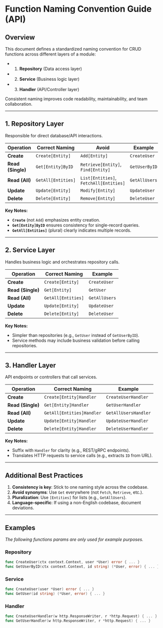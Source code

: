 # Function Naming Convention Guide (API) 

## Overview 
This document defines a standardized naming convention for CRUD functions across different layers of a module:  
- 1. **Repository** (Data access layer)  
- 2. **Service** (Business logic layer)  
- 3. **Handler** (API/Controller layer)  

Consistent naming improves code readability, maintainability, and team collaboration.  

---

## 1. Repository Layer 
Responsible for direct database/API interactions. 

| **Operation**  | **Correct Naming**      | **Avoid**               | **Example**           |
|---------------|------------------------|------------------------|-----------------------|
| **Create**    | `Create[Entity]`       | `Add[Entity]`          | `CreateUser`         |
| **Read (Single)** | `Get[Entity]ByID`  | `Retrieve[Entity]`, `Find[Entity]` | `GetUserByID`     |
| **Read (All)** | `GetAll[Entities]`  | `List[Entities]`, `FetchAll[Entities]` | `GetAllUsers`  |
| **Update**    | `Update[Entity]`       | `Modify[Entity]`       | `UpdateUser`        |
| **Delete**    | `Delete[Entity]`       | `Remove[Entity]`       | `DeleteUser`        |

**Key Notes:**  
- **`Create`** (not `Add`) emphasizes entity creation.  
- **`Get[Entity]ByID`** ensures consistency for single-record queries.  
- **`GetAll[Entities]`** (plural) clearly indicates multiple records.  

---

## 2. Service Layer 
Handles business logic and orchestrates repository calls.  

| **Operation**  | **Correct Naming**      | **Example**           |
|---------------|------------------------|-----------------------|
| **Create**    | `Create[Entity]`       | `CreateUser`         |
| **Read (Single)** | `Get[Entity]`      | `GetUser`           |
| **Read (All)** | `GetAll[Entities]`  | `GetAllUsers`       |
| **Update**    | `Update[Entity]`       | `UpdateUser`        |
| **Delete**    | `Delete[Entity]`       | `DeleteUser`        |

**Key Notes:**  
- Simpler than repositories (e.g., `GetUser` instead of `GetUserByID`).  
- Service methods may include business validation before calling repositories.  

---

## 3. Handler Layer 
API endpoints or controllers that call services. 

| **Operation**  | **Correct Naming**          | **Example**               |
|---------------|----------------------------|---------------------------|
| **Create**    | `Create[Entity]Handler`    | `CreateUserHandler`       |
| **Read (Single)** | `Get[Entity]Handler`    | `GetUserHandler`         |
| **Read (All)** | `GetAll[Entities]Handler` | `GetAllUsersHandler`     |
| **Update**    | `Update[Entity]Handler`    | `UpdateUserHandler`      |
| **Delete**    | `Delete[Entity]Handler`    | `DeleteUserHandler`      |

**Key Notes:**  
- Suffix with `Handler` for clarity (e.g., REST/gRPC endpoints).  
- Translates HTTP requests to service calls (e.g., extracts `ID` from URL).  

---

## Additional Best Practices
1. **Consistency is key**: Stick to one naming style across the codebase.  
2. **Avoid synonyms**: Use `Get` everywhere (not `Fetch`, `Retrieve`, etc.).  
3. **Pluralization**: Use `[Entities]` for lists (e.g., `GetAllUsers`).  
4. **Language-specific**: If using a non-English codebase, document deviations.  

---

## Examples 
*The following functions params are only used for example purposes.*

### **Repository**  
```go  
func CreateUser(ctx context.Context, user *User) error { ... }  
func GetUserByID(ctx context.Context, id string) (*User, error) { ... }
```

### **Service**  
```go  
func CreateUser(user *User) error { ... }  
func GetUser(id string) (*User, error) { ... }  
```

### **Handler**  
```go  
func CreateUserHandler(w http.ResponseWriter, r *http.Request) { ... }  
func GetUserHandler(w http.ResponseWriter, r *http.Request) { ... }  
```